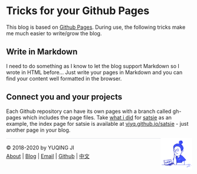 # Tricks for your Github Pages

This blog is based on [Github Pages](https://pages.github.com).
During use, the following tricks make me much easier to write/grow the blog.

## Write in Markdown

I need to do something as I know to let the blog support Markdown so I wrote in HTML before...
Just write your pages in Markdown and you can find your content well formatted in the browser.

## Connect you and your projects

Each Github repository can have its own pages with a branch called gh-pages which includes the page files.
Take [what i did](https://github.com/vjyq/satsie/commit/fdba634322ebda88d450a9bd054a4be50b25a5f8) for [satsie](https://github.com/vjyq/satsie) as an example,
the index page for satsie is available at [vjyq.github.io/satsie](https://vjyq.github.io/satsie) - just another page in your blog.

<div><a href="https://vjyq.github.io/daily"><img src="avatar.png" style="float:right;width:85px;height:85px"/></a></div><div style="border-top:1px solid #e1e4e8;padding-top:16px"></div>
<div>© 2018-2020 by YUQING JI</div>
<div style="padding-top:0.3em"><a href="https://vjyq.github.io/en/about">About</a> | <a href="https://vjyq.github.io/">Blog</a> | <a href="mailto:yuqing.ji@outlook.com">Email</a> | <a href="https://github.com/vjyq">Github</a> | <a href="https://vjyq.github.io/zh">中文</a></div>